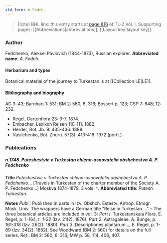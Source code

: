 ```yaml
---
std_form: A.Fedch.
---
```


> [!cite] BHL link: this entry starts at [page 816](https://www.biodiversitylibrary.org/page/33120947) of TL-2 Vol. I.
> Supporting pages: [[Abbreviations|abbreviations]], [[Layout key|layout key]].

### Author

Fedchenko, Aleksei Pavlovich (1844-1873), Russian explorer. 
**Abbreviated name**: *A. Fedch.*

#### Herbarium and types

Botanical material of the journey to Turkestan is at [[Collection LE|LE]].

#### Bibliography and biography

AG 3: 43; Barnhart 1: 531; BM 2: 560, 6: 316; Bossert p. 123; CSP 7: 648; 12: 232.
- Regel, Gartenflora 23: 3-7. 1874.
- Embacher, Lexikon Reisen 110-111. 1882.
- Herder, Bot. Jb. 9: 435-436. 1888.
- Vasilchenko, Bot. Zhurn. 57(3): 413-416. 1972 (portr.)

### Publications

##### n.1748. Puteshestvie v Turkestan chlena-osnovatelia obshchestva A. P. Fedchenko

**Title**
*Puteshestvie v Turkestan chlena-osnovatelia obshchestva A. P. Fedchenko*... \[Travels in Turkestan of the charter member of the Society A. P. Fedchenko...\] Moskva 1874-1879, 3 vols. †.
**Abbreviated title**: *Putesh. Turkestan*.

**Notes**
*Publ*.: Published in parts in Izv. Obshch. Estestv. Antrop. Etnogr. Mosk. Univ. The wrappers have a German title "Reise in Turkestan...." – The three botanical articles are included in vol. 3:
*Part I*. Turkestanskaia Flora, E. Regel, p. 1-164, *t. 1-22* (Izv. 21(2). 1876).
*Part 2*. Astragaleae, A. Bunge, p. 161-318 (Izv. 26(2). 1880).
*Part 3*. Descriptiones plantarum..., E. Regel, p. 1-89 (Izv. 34(2). 1882). See Woodward (BM 2: 560) for details on the full series.
*Ref*.: BM 2: 560, 6: 316; MW p. 58, 114, 406, 407.

